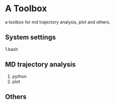 # A Toolbox
a toolbox for md trajectory analysis, plot and others.

## System settings
1.bash
    

## MD trajectory analysis
1. python
2. plot

## Others
